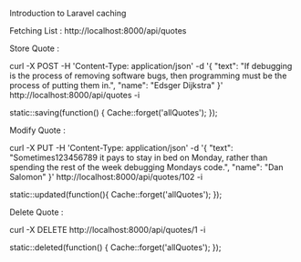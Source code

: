 Introduction to Laravel caching

Fetching List :  http://localhost:8000/api/quotes

Store Quote : 

curl -X POST -H 'Content-Type: application/json' -d '{
  "text": "If debugging is the process of removing software bugs, then programming must be the process of putting them in.",
  "name": "Edsger Dijkstra"
}' http://localhost:8000/api/quotes -i

static::saving(function() {
    Cache::forget('allQuotes');
});

Modify Quote :

curl -X PUT -H 'Content-Type: application/json' -d '{
  "text": "Sometimes123456789 it pays to stay in bed on Monday, rather than spending the rest of the week debugging Mondays code.",
  "name": "Dan Salomon"
}' http://localhost:8000/api/quotes/102 -i

static::updated(function(){
    Cache::forget('allQuotes');
});

Delete Quote :

curl -X DELETE http://localhost:8000/api/quotes/1 -i

static::deleted(function() {
    Cache::forget('allQuotes');
});